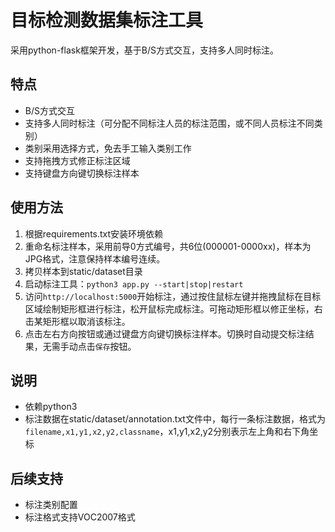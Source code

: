 # 目标检测数据集标注工具

采用python-flask框架开发，基于B/S方式交互，支持多人同时标注。

## 特点
* B/S方式交互
* 支持多人同时标注（可分配不同标注人员的标注范围，或不同人员标注不同类别）
* 类别采用选择方式，免去手工输入类别工作
* 支持拖拽方式修正标注区域
* 支持键盘方向键切换标注样本


## 使用方法
1. 根据requirements.txt安装环境依赖
2. 重命名标注样本，采用前导0方式编号，共6位(000001-0000xx)，样本为JPG格式，注意保持样本编号连续。
3. 拷贝样本到static/dataset目录
4. 启动标注工具：`python3 app.py --start|stop|restart`
5. 访问`http://localhost:5000`开始标注，通过按住鼠标左键并拖拽鼠标在目标区域绘制矩形框进行标注，松开鼠标完成标注。可拖动矩形框以修正坐标，右击某矩形框以取消该标注。
6. 点击左右方向按钮或通过键盘方向键切换标注样本。切换时自动提交标注结果，无需手动点击`保存`按钮。

## 说明
* 依赖python3
* 标注数据在static/dataset/annotation.txt文件中，每行一条标注数据，格式为`filename,x1,y1,x2,y2,classname`，x1,y1,x2,y2分别表示左上角和右下角坐标

## 后续支持
* 标注类别配置
* 标注格式支持VOC2007格式
